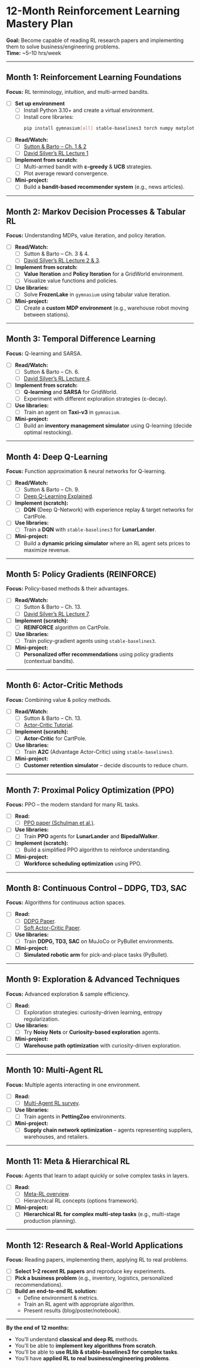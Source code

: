 # 12-Month Reinforcement Learning Mastery Plan
**Goal:** Become capable of reading RL research papers and implementing them to solve business/engineering problems.  
**Time:** ~5–10 hrs/week  

---

## **Month 1: Reinforcement Learning Foundations**
**Focus:** RL terminology, intuition, and multi-armed bandits.  
- [ ] **Set up environment**  
  - [ ] Install Python 3.10+ and create a virtual environment.  
  - [ ] Install core libraries:  
    ```bash
    pip install gymnasium[all] stable-baselines3 torch numpy matplotlib
    ```
- [ ] **Read/Watch:**  
  - [ ] [Sutton & Barto – Ch. 1 & 2](http://incompleteideas.net/book/RLbook2020.pdf)  
  - [ ] [David Silver’s RL Lecture 1](https://www.youtube.com/watch?v=2pWv7GOvuf0)
- [ ] **Implement from scratch:**  
  - [ ] Multi-armed bandit with **ε-greedy** & **UCB** strategies.  
  - [ ] Plot average reward convergence.  
- [ ] **Mini-project:**  
  - [ ] Build a **bandit-based recommender system** (e.g., news articles).  

---

## **Month 2: Markov Decision Processes & Tabular RL**
**Focus:** Understanding MDPs, value iteration, and policy iteration.  
- [ ] **Read/Watch:**  
  - [ ] Sutton & Barto – Ch. 3 & 4.  
  - [ ] [David Silver’s RL Lecture 2 & 3](https://www.youtube.com/watch?v=lfHX2hHRMVQ).  
- [ ] **Implement from scratch:**  
  - [ ] **Value Iteration** and **Policy Iteration** for a GridWorld environment.  
  - [ ] Visualize value functions and policies.  
- [ ] **Use libraries:**  
  - [ ] Solve **FrozenLake** in `gymnasium` using tabular value iteration.  
- [ ] **Mini-project:**  
  - [ ] Create a **custom MDP environment** (e.g., warehouse robot moving between stations).  

---

## **Month 3: Temporal Difference Learning**
**Focus:** Q-learning and SARSA.  
- [ ] **Read/Watch:**  
  - [ ] Sutton & Barto – Ch. 6.  
  - [ ] [David Silver’s RL Lecture 4](https://www.youtube.com/watch?v=PnHCvfgC_ZA).  
- [ ] **Implement from scratch:**  
  - [ ] **Q-learning** and **SARSA** for GridWorld.  
  - [ ] Experiment with different exploration strategies (ε-decay).  
- [ ] **Use libraries:**  
  - [ ] Train an agent on **Taxi-v3** in `gymnasium`.  
- [ ] **Mini-project:**  
  - [ ] Build an **inventory management simulator** using Q-learning (decide optimal restocking).  

---

## **Month 4: Deep Q-Learning**
**Focus:** Function approximation & neural networks for Q-learning.  
- [ ] **Read/Watch:**  
  - [ ] Sutton & Barto – Ch. 9.  
  - [ ] [Deep Q-Learning Explained](https://www.youtube.com/watch?v=79pmNdyxEGo).  
- [ ] **Implement (scratch):**  
  - [ ] **DQN** (Deep Q-Network) with experience replay & target networks for CartPole.  
- [ ] **Use libraries:**  
  - [ ] Train a **DQN** with `stable-baselines3` for **LunarLander**.  
- [ ] **Mini-project:**  
  - [ ] Build a **dynamic pricing simulator** where an RL agent sets prices to maximize revenue.  

---

## **Month 5: Policy Gradients (REINFORCE)**
**Focus:** Policy-based methods & their advantages.  
- [ ] **Read/Watch:**  
  - [ ] Sutton & Barto – Ch. 13.  
  - [ ] [David Silver’s RL Lecture 7](https://www.youtube.com/watch?v=KHZVXao4qXs).  
- [ ] **Implement (scratch):**  
  - [ ] **REINFORCE** algorithm on CartPole.  
- [ ] **Use libraries:**  
  - [ ] Train policy-gradient agents using `stable-baselines3`.  
- [ ] **Mini-project:**  
  - [ ] **Personalized offer recommendations** using policy gradients (contextual bandits).  

---

## **Month 6: Actor-Critic Methods**
**Focus:** Combining value & policy methods.  
- [ ] **Read/Watch:**  
  - [ ] Sutton & Barto – Ch. 13.  
  - [ ] [Actor-Critic Tutorial](https://spinningup.openai.com/en/latest/algorithms/a2c.html).  
- [ ] **Implement (scratch):**  
  - [ ] **Actor-Critic** for CartPole.  
- [ ] **Use libraries:**  
  - [ ] Train **A2C** (Advantage Actor-Critic) using `stable-baselines3`.  
- [ ] **Mini-project:**  
  - [ ] **Customer retention simulator** – decide discounts to reduce churn.  

---

## **Month 7: Proximal Policy Optimization (PPO)**
**Focus:** PPO – the modern standard for many RL tasks.  
- [ ] **Read:**  
  - [ ] [PPO paper (Schulman et al.)](https://arxiv.org/abs/1707.06347).  
- [ ] **Use libraries:**  
  - [ ] Train **PPO** agents for **LunarLander** and **BipedalWalker**.  
- [ ] **Implement (scratch):**  
  - [ ] Build a simplified PPO algorithm to reinforce understanding.  
- [ ] **Mini-project:**  
  - [ ] **Workforce scheduling optimization** using PPO.  

---

## **Month 8: Continuous Control – DDPG, TD3, SAC**
**Focus:** Algorithms for continuous action spaces.  
- [ ] **Read:**  
  - [ ] [DDPG Paper](https://arxiv.org/abs/1509.02971).  
  - [ ] [Soft Actor-Critic Paper](https://arxiv.org/abs/1801.01290).  
- [ ] **Use libraries:**  
  - [ ] Train **DDPG, TD3, SAC** on MuJoCo or PyBullet environments.  
- [ ] **Mini-project:**  
  - [ ] **Simulated robotic arm** for pick-and-place tasks (PyBullet).  

---

## **Month 9: Exploration & Advanced Techniques**
**Focus:** Advanced exploration & sample efficiency.  
- [ ] **Read:**  
  - [ ] Exploration strategies: curiosity-driven learning, entropy regularization.  
- [ ] **Use libraries:**  
  - [ ] Try **Noisy Nets** or **Curiosity-based exploration** agents.  
- [ ] **Mini-project:**  
  - [ ] **Warehouse path optimization** with curiosity-driven exploration.  

---

## **Month 10: Multi-Agent RL**
**Focus:** Multiple agents interacting in one environment.  
- [ ] **Read:**  
  - [ ] [Multi-Agent RL survey](https://arxiv.org/abs/1906.01373).  
- [ ] **Use libraries:**  
  - [ ] Train agents in **PettingZoo** environments.  
- [ ] **Mini-project:**  
  - [ ] **Supply chain network optimization** – agents representing suppliers, warehouses, and retailers.  

---

## **Month 11: Meta & Hierarchical RL**
**Focus:** Agents that learn to adapt quickly or solve complex tasks in layers.  
- [ ] **Read:**  
  - [ ] [Meta-RL overview](https://arxiv.org/abs/1611.05763).  
  - [ ] Hierarchical RL concepts (options framework).  
- [ ] **Mini-project:**  
  - [ ] **Hierarchical RL for complex multi-step tasks** (e.g., multi-stage production planning).  

---

## **Month 12: Research & Real-World Applications**
**Focus:** Reading papers, implementing them, applying RL to real problems.  
- [ ] **Select 1–2 recent RL papers** and reproduce key experiments.  
- [ ] **Pick a business problem** (e.g., inventory, logistics, personalized recommendations).  
- [ ] **Build an end-to-end RL solution:**  
  - Define environment & metrics.  
  - Train an RL agent with appropriate algorithm.  
  - Present results (blog/poster/notebook).  

---

**By the end of 12 months:**  
- You’ll understand **classical and deep RL** methods.  
- You’ll be able to **implement key algorithms from scratch**.  
- You’ll be able to **use RLlib & stable-baselines3 for complex tasks**.  
- You’ll have **applied RL to real business/engineering problems**.  
